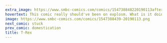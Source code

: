 ```yaml
---
extra_image: https://www.smbc-comics.com/comics/154738848220190113after.png
hovertext: This comic really should've been on explosm. What is it doing here?
image: https://www.smbc-comics.com/comics/1547388439-20190113.png
next_comic: stuck
prev_comic: domestication
title: T-Rex
---
```


